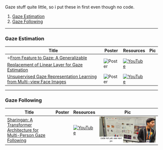 Gaze stuff quite little, so i put these in first even though no code.
1. [Gaze Estimation](https://github.com/HeChengHui/CVPR2024/tree/main/Papers/Topics/Gaze#gaze-estimation)
2. [Gaze Following](https://github.com/HeChengHui/CVPR2024/tree/main/Papers/Topics/Gaze#gaze-following)

---

### Gaze Estimation
|Title|Poster|Resources|Pic|
|------|------|------|------|
| ⭐[From Feature to Gaze: A Generalizable Replacement of Linear Layer for Gaze Estimation](https://openaccess.thecvf.com/content/CVPR2024/html/Bao_From_Feature_to_Gaze_A_Generalizable_Replacement_of_Linear_Layer_CVPR_2024_paper.html) | ![Poster](https://cvpr.thecvf.com/media/PosterPDFs/CVPR%202024/30094.png?t=1717303581.092683) | [![YouTube](https://img.shields.io/badge/YouTube-%23FF0000.svg?style=for-the-badge&logo=YouTube&logoColor=white)](https://www.youtube.com/watch?v=A_1zfmAw6Dk)
| [Unsupervised Gaze Representation Learning from Multi-view Face Images](https://openaccess.thecvf.com/content/CVPR2024/html/Bao_Unsupervised_Gaze_Representation_Learning_from_Multi-view_Face_Images_CVPR_2024_paper.html) |  ![Poster](https://cvpr.thecvf.com/media/PosterPDFs/CVPR%202024/30636.png?t=1717303629.637033) | [![YouTube](https://img.shields.io/badge/YouTube-%23FF0000.svg?style=for-the-badge&logo=YouTube&logoColor=white)](https://www.youtube.com/watch?v=E48NxWt6034)

---

### Gaze Following
|Title|Poster|Resources|Pic|
|------|------|------|------|
| [Sharingan: A Transformer Architecture for Multi-Person Gaze Following](https://openaccess.thecvf.com/content/CVPR2024/html/Tafasca_Sharingan_A_Transformer_Architecture_for_Multi-Person_Gaze_Following_CVPR_2024_paper.html) | |[![YouTube](https://img.shields.io/badge/YouTube-%23FF0000.svg?style=for-the-badge&logo=YouTube&logoColor=white)](https://www.youtube.com/watch?v=-z92XQmZaqA) | ![Pic](https://github.com/HeChengHui/CVPR2024/blob/main/Papers/Topics/Gaze/assets/WhatsApp%20Image%202024-07-03%20at%2013.21.52.jpeg)

